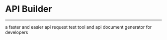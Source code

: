 # API Builder
****
a faster and easier api request test tool and api document generator for developers